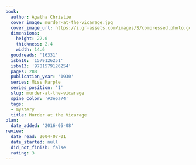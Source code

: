```yaml
---
book:
  author: Agatha Christie
  cover_image: murder-at-the-vicarage.jpg
  cover_image_url: https://i.gr-assets.com/images/S/compressed.photo.goodreads.com/books/1388386575l/16331.jpg
  dimensions:
    height: 22.0
    thickness: 2.4
    width: 14.6
  goodreads: '16331'
  isbn10: '1579126251'
  isbn13: '9781579126254'
  pages: 288
  publication_year: '1930'
  series: Miss Marple
  series_position: '1'
  slug: murder-at-the-vicarage
  spine_color: '#3e6a74'
  tags:
  - mystery
  title: Murder at the Vicarage
plan:
  date_added: '2016-05-08'
review:
  date_read: 2004-07-01
  date_started: null
  did_not_finish: false
  rating: 3
---
```

